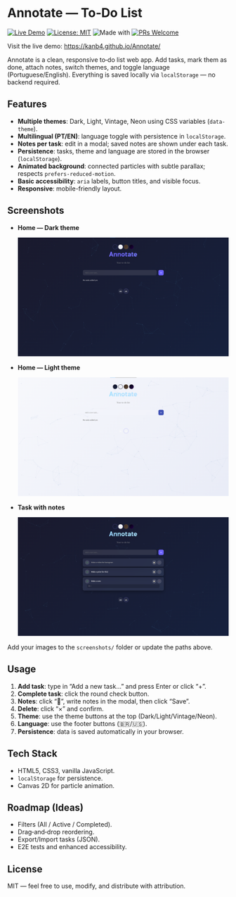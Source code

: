 # Annotate — To‑Do List

 [![Live Demo](https://img.shields.io/badge/Live-Demo-2ea44f?style=flat&logo=githubpages)](https://kanb4.github.io/Annotate/) [![License: MIT](https://img.shields.io/badge/License-MIT-blue.svg)](LICENSE) ![Made with](https://img.shields.io/badge/Made%20with-HTML%20%7C%20CSS%20%7C%20JS-orange) [![PRs Welcome](https://img.shields.io/badge/PRs-welcome-brightgreen.svg)](#)

Visit the live demo: https://kanb4.github.io/Annotate/

Annotate is a clean, responsive to‑do list web app. Add tasks, mark them as done, attach notes, switch themes, and toggle language (Portuguese/English). Everything is saved locally via `localStorage` — no backend required.

## Features

- **Multiple themes**: Dark, Light, Vintage, Neon using CSS variables (`data-theme`).
- **Multilingual (PT/EN)**: language toggle with persistence in `localStorage`.
- **Notes per task**: edit in a modal; saved notes are shown under each task.
- **Persistence**: tasks, theme and language are stored in the browser (`localStorage`).
- **Animated background**: connected particles with subtle parallax; respects `prefers-reduced-motion`.
- **Basic accessibility**: `aria` labels, button titles, and visible focus.
- **Responsive**: mobile-friendly layout.

## Screenshots

- **Home — Dark theme**

  ![Dark theme](screenshots/dark.png)

- **Home — Light theme**

  ![Light theme](screenshots/light.png)

- **Task with notes**

  ![Notes](screenshots/notes.png)

Add your images to the `screenshots/` folder or update the paths above.


## Usage

1. **Add task**: type in “Add a new task…” and press Enter or click “+”.
2. **Complete task**: click the round check button.
3. **Notes**: click “📝”, write notes in the modal, then click “Save”.
4. **Delete**: click “×” and confirm.
5. **Theme**: use the theme buttons at the top (Dark/Light/Vintage/Neon).
6. **Language**: use the footer buttons (🇧🇷/🇺🇸).
7. **Persistence**: data is saved automatically in your browser.

## Tech Stack

- HTML5, CSS3, vanilla JavaScript.
- `localStorage` for persistence.
- Canvas 2D for particle animation.

## Roadmap (Ideas)

- Filters (All / Active / Completed).
- Drag‑and‑drop reordering.
- Export/Import tasks (JSON).
- E2E tests and enhanced accessibility.

## License

MIT — feel free to use, modify, and distribute with attribution.
